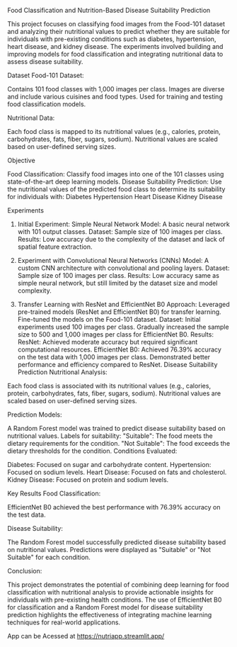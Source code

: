 Food Classification and Nutrition-Based Disease Suitability Prediction

This project focuses on classifying food images from the Food-101 dataset and analyzing their nutritional values to predict whether they are suitable for individuals with pre-existing conditions such as diabetes, hypertension, heart disease, and kidney disease. The experiments involved building and improving models for food classification and integrating nutritional data to assess disease suitability.

Dataset
Food-101 Dataset:

Contains 101 food classes with 1,000 images per class.
Images are diverse and include various cuisines and food types.
Used for training and testing food classification models.

Nutritional Data:

Each food class is mapped to its nutritional values (e.g., calories, protein, carbohydrates, fats, fiber, sugars, sodium).
Nutritional values are scaled based on user-defined serving sizes.

Objective

Food Classification:
Classify food images into one of the 101 classes using state-of-the-art deep learning models.
Disease Suitability Prediction:
Use the nutritional values of the predicted food class to determine its suitability for individuals with:
Diabetes
Hypertension
Heart Disease
Kidney Disease

Experiments
1. Initial Experiment: Simple Neural Network
Model: A basic neural network with 101 output classes.
Dataset: Sample size of 100 images per class.
Results: Low accuracy due to the complexity of the dataset and lack of spatial feature extraction.

3. Experiment with Convolutional Neural Networks (CNNs)
Model: A custom CNN architecture with convolutional and pooling layers.
Dataset: Sample size of 100 images per class.
Results: Low accuracy same as simple neural network, but still limited by the dataset size and model complexity.


5. Transfer Learning with ResNet and EfficientNet B0
Approach:
Leveraged pre-trained models (ResNet and EfficientNet B0) for transfer learning.
Fine-tuned the models on the Food-101 dataset.
Dataset:
Initial experiments used 100 images per class.
Gradually increased the sample size to 500 and 1,000 images per class for EfficientNet B0.
Results:
ResNet: Achieved moderate accuracy but required significant computational resources.
EfficientNet B0:
Achieved 76.39% accuracy on the test data with 1,000 images per class.
Demonstrated better performance and efficiency compared to ResNet.
Disease Suitability Prediction
Nutritional Analysis:

Each food class is associated with its nutritional values (e.g., calories, protein, carbohydrates, fats, fiber, sugars, sodium).
Nutritional values are scaled based on user-defined serving sizes.

Prediction Models:

A Random Forest model was trained to predict disease suitability based on nutritional values.
Labels for suitability:
"Suitable": The food meets the dietary requirements for the condition.
"Not Suitable": The food exceeds the dietary thresholds for the condition.
Conditions Evaluated:

Diabetes: Focused on sugar and carbohydrate content.
Hypertension: Focused on sodium levels.
Heart Disease: Focused on fats and cholesterol.
Kidney Disease: Focused on protein and sodium levels.

Key Results
Food Classification:

EfficientNet B0 achieved the best performance with 76.39% accuracy on the test data.


Disease Suitability:

The Random Forest model successfully predicted disease suitability based on nutritional values.
Predictions were displayed as "Suitable" or "Not Suitable" for each condition.

Conclusion:

This project demonstrates the potential of combining deep learning for food classification with nutritional analysis to provide actionable insights for individuals with pre-existing health conditions. The use of EfficientNet B0 for classification and a Random Forest model for disease suitability prediction highlights the effectiveness of integrating machine learning techniques for real-world applications.



App can be Acessed at https://nutriapp.streamlit.app/
